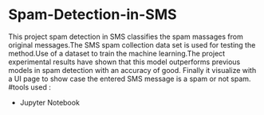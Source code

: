 # Spam-Detection-in-SMS
This project spam detection in SMS classifies the spam massages from original messages.The SMS spam collection data set is used for testing the method.Use of a dataset to train the machine learning.The project experimental results have shown that this model outperforms previous models in spam detection with an accuracy of good.
Finally it visualize with a UI page to show case the entered SMS message is a spam or not spam.
#tools used :
* Jupyter Notebook

